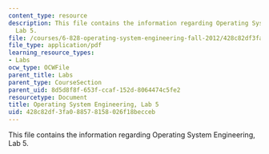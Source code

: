```yaml
---
content_type: resource
description: This file contains the information regarding Operating System Engineering,
  Lab 5.
file: /courses/6-828-operating-system-engineering-fall-2012/428c82df3fa088578158026f18becceb_MIT6_828F12_lab5.pdf
file_type: application/pdf
learning_resource_types:
- Labs
ocw_type: OCWFile
parent_title: Labs
parent_type: CourseSection
parent_uid: 8d5d8f8f-653f-ccaf-152d-8064474c5fe2
resourcetype: Document
title: Operating System Engineering, Lab 5
uid: 428c82df-3fa0-8857-8158-026f18becceb
---
```

This file contains the information regarding Operating System Engineering, Lab 5.

